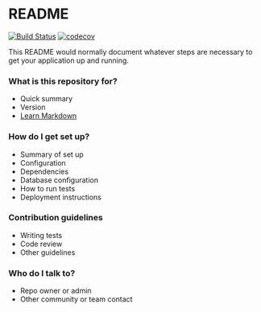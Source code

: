 # README #
[![Build Status](https://travis-ci.org/addins/olden-crypto.svg?branch=master)](https://travis-ci.org/addins/olden-crypto)
[![codecov](https://codecov.io/gh/addins/olden-crypto/branch/master/graph/badge.svg)](https://codecov.io/gh/addins/olden-crypto)

This README would normally document whatever steps are necessary to get your application up and running.

### What is this repository for? ###

* Quick summary
* Version
* [Learn Markdown](https://bitbucket.org/tutorials/markdowndemo)

### How do I get set up? ###

* Summary of set up
* Configuration
* Dependencies
* Database configuration
* How to run tests
* Deployment instructions

### Contribution guidelines ###

* Writing tests
* Code review
* Other guidelines

### Who do I talk to? ###

* Repo owner or admin
* Other community or team contact
